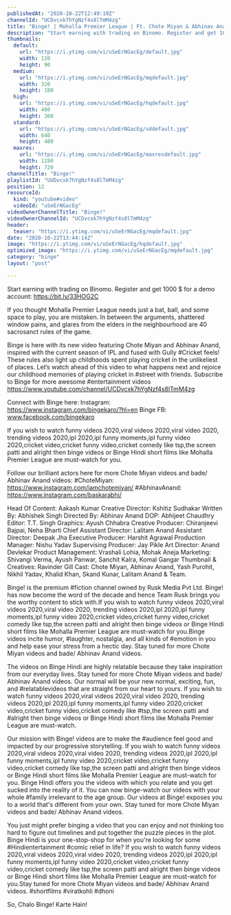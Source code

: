 ```yaml
---
publishedAt: "2020-10-22T12:49:19Z"
channelId: "UCDvcxk7hYgNzf4s8lTmM4zg"
title: "Binge! | Mohalla Premier League | Ft. Chote Miyan & Abhinav Anand (Bade) | IPL 2020 Special"
description: "Start earning with trading on Binomo. Register and get 1000 $ for a demo account: https://bit.ly/33HOG2C\n\nIf you thought Mohalla Premier League needs just a bat, ball, and some space to play, you are mistaken. In between the arguments, shattered window pains, and glares from the elders in the neighbourhood are 40 sacrosanct rules of the game.\n\nBinge is here with its new video featuring Chote Miyan and Abhinav Anand, inspired with the current season of IPL and fused with Gully #Cricket feels! These rules also light up childhoods spent playing cricket in the unlikeliest of places. Let’s watch ahead of this video to what happens next and rejoice our childhood memories of playing cricket in #street with friends. Subscribe to Binge for more awesome #entertainment videos https://www.youtube.com/channel/UCDvcxk7hYgNzf4s8lTmM4zg\n\nConnect with Binge here:\nInstagram: https://www.instagram.com/bingekaro/?hl=en\nBinge FB: www.facebook.com/bingekaro\n\nIf you wish to watch funny videos 2020,viral videos 2020,viral video 2020, trending videos 2020,ipl 2020,ipl funny moments,ipl funny video 2020,cricket video,cricket funny video,cricket comedy like tsp,the screen patti and alright then binge videos or Binge Hindi short films like Mohalla Premier League are must-watch for you.\n\nFollow our brilliant actors here for more Chote Miyan videos and bade/ Abhinav Anand videos:\n#ChoteMiyan: https://www.instagram.com/iamchotemiyan/\n#AbhinavAnand: https://www.instagram.com/baskarabhi/\n\nHead Of Content: Aakash Kumar\nCreative Director: Kshitiz Sudhakar\nWritten By: Abhishek Singh\nDirected By: Abhinav Anand\nDOP: Abhijeet Chaudhry\nEditor: T.T. Singh\nGraphics: Ayush Chhabra\nCreative Producer: Chiranjeevi Bajpai, Neha Bharti\nChief Assistant Director: Lalitam Anand\nAssistant Director: Deepak Jha\nExecutive Producer: Harshit Agrawal\nProduction Manager: Nishu Yadav\nSupervising Producer: Jay Pikle \nArt Director: Anand Devlekar\nProduct Management: Vrashali Lohia, Mohak Aneja\nMarketing: Shivangi Verma, Ayush Panwar, Sanchit Kalra, Komal Gangar\nThumbnail & Creatives: Ravinder Gill\nCast: Chote Miyan, Abhinav Anand, Yash Purohit, Nikhil Yadav, Khalid Khan, Skand Kunar, Lalitam Anand  & Team.\n\nBinge! is the premium #fiction channel owned by Rusk Media Pvt Ltd. Binge! has now become the word of the decade and hence Team Rusk brings you the worthy content to stick with.If you wish to watch funny videos 2020,viral videos 2020,viral video 2020, trending videos 2020,ipl 2020,ipl funny moments,ipl funny video 2020,cricket video,cricket funny video,cricket comedy like tsp,the screen patti and alright then binge videos or Binge Hindi short films like Mohalla Premier League are must-watch for you.Binge videos incite humor, #laughter, nostalgia, and all kinds of #emotion in you and help ease your stress from a hectic day. Stay tuned for more Chote Miyan videos and bade/ Abhinav Anand videos.\n\nThe videos on Binge Hindi are highly relatable because they take inspiration from our everyday lives. Stay tuned for more Chote Miyan videos and bade/ Abhinav Anand videos. Our normal will be your new normal, exciting, fun, and #relatablevideos that are straight from our heart to yours. If you wish to watch funny videos 2020,viral videos 2020,viral video 2020, trending videos 2020,ipl 2020,ipl funny moments,ipl funny video 2020,cricket video,cricket funny video,cricket comedy like #tsp,the screen patti and #alright then binge videos or Binge Hindi short films like Mohalla Premier League are must-watch.\n\nOur mission with Binge! videos are to make the #audience feel good and impacted by our progressive storytelling. If you wish to watch funny videos 2020,viral videos 2020,viral video 2020, trending videos 2020,ipl 2020,ipl funny moments,ipl funny video 2020,cricket video,cricket funny video,cricket comedy like tsp,the screen patti and alright then binge videos or Binge Hindi short films like Mohalla Premier League are must-watch for you. Binge Hindi offers you the videos with which you relate and you get sucked into the reality of it. You can now binge-watch our videos with your whole #family irrelevant to the age group. Our videos at Binge! exposes you to a world that's different from your own. Stay tuned for more Chote Miyan videos and bade/ Abhinav Anand videos.\n\nYou just might prefer binging a video that you can enjoy and not thinking too hard to figure out timelines and put together the puzzle pieces in the plot. Binge Hindi is your one-stop-shop for when you're looking for some #Hindientertainment #comic relief in life? If you wish to watch funny videos 2020,viral videos 2020,viral video 2020, trending videos 2020,ipl 2020,ipl funny moments,ipl funny video 2020,cricket video,cricket funny video,cricket comedy like tsp,the screen patti and alright then binge videos or Binge Hindi short films like Mohalla Premier League are must-watch for you.Stay tuned for more Chote Miyan videos and bade/ Abhinav Anand videos. #shortfilms #viratkohli #dhoni\n\nSo, Chalo Binge! Karte Hain!"
thumbnails:
  default:
    url: "https://i.ytimg.com/vi/uSeErNGacEg/default.jpg"
    width: 120
    height: 90
  medium:
    url: "https://i.ytimg.com/vi/uSeErNGacEg/mqdefault.jpg"
    width: 320
    height: 180
  high:
    url: "https://i.ytimg.com/vi/uSeErNGacEg/hqdefault.jpg"
    width: 480
    height: 360
  standard:
    url: "https://i.ytimg.com/vi/uSeErNGacEg/sddefault.jpg"
    width: 640
    height: 480
  maxres:
    url: "https://i.ytimg.com/vi/uSeErNGacEg/maxresdefault.jpg"
    width: 1280
    height: 720
channelTitle: "Binge!"
playlistId: "UUDvcxk7hYgNzf4s8lTmM4zg"
position: 12
resourceId:
  kind: "youtube#video"
  videoId: "uSeErNGacEg"
videoOwnerChannelTitle: "Binge!"
videoOwnerChannelId: "UCDvcxk7hYgNzf4s8lTmM4zg"
header:
  teaser: "https://i.ytimg.com/vi/uSeErNGacEg/mqdefault.jpg"
date: "2020-10-22T13:44:14Z"
image: "https://i.ytimg.com/vi/uSeErNGacEg/hqdefault.jpg"
optimized_image: "https://i.ytimg.com/vi/uSeErNGacEg/mqdefault.jpg"
category: "binge"
layout: "post"

---
```

Start earning with trading on Binomo. Register and get 1000 $ for a demo account: https://bit.ly/33HOG2C

If you thought Mohalla Premier League needs just a bat, ball, and some space to play, you are mistaken. In between the arguments, shattered window pains, and glares from the elders in the neighbourhood are 40 sacrosanct rules of the game.

Binge is here with its new video featuring Chote Miyan and Abhinav Anand, inspired with the current season of IPL and fused with Gully #Cricket feels! These rules also light up childhoods spent playing cricket in the unlikeliest of places. Let’s watch ahead of this video to what happens next and rejoice our childhood memories of playing cricket in #street with friends. Subscribe to Binge for more awesome #entertainment videos https://www.youtube.com/channel/UCDvcxk7hYgNzf4s8lTmM4zg

Connect with Binge here:
Instagram: https://www.instagram.com/bingekaro/?hl=en
Binge FB: www.facebook.com/bingekaro

If you wish to watch funny videos 2020,viral videos 2020,viral video 2020, trending videos 2020,ipl 2020,ipl funny moments,ipl funny video 2020,cricket video,cricket funny video,cricket comedy like tsp,the screen patti and alright then binge videos or Binge Hindi short films like Mohalla Premier League are must-watch for you.

Follow our brilliant actors here for more Chote Miyan videos and bade/ Abhinav Anand videos:
#ChoteMiyan: https://www.instagram.com/iamchotemiyan/
#AbhinavAnand: https://www.instagram.com/baskarabhi/

Head Of Content: Aakash Kumar
Creative Director: Kshitiz Sudhakar
Written By: Abhishek Singh
Directed By: Abhinav Anand
DOP: Abhijeet Chaudhry
Editor: T.T. Singh
Graphics: Ayush Chhabra
Creative Producer: Chiranjeevi Bajpai, Neha Bharti
Chief Assistant Director: Lalitam Anand
Assistant Director: Deepak Jha
Executive Producer: Harshit Agrawal
Production Manager: Nishu Yadav
Supervising Producer: Jay Pikle 
Art Director: Anand Devlekar
Product Management: Vrashali Lohia, Mohak Aneja
Marketing: Shivangi Verma, Ayush Panwar, Sanchit Kalra, Komal Gangar
Thumbnail & Creatives: Ravinder Gill
Cast: Chote Miyan, Abhinav Anand, Yash Purohit, Nikhil Yadav, Khalid Khan, Skand Kunar, Lalitam Anand  & Team.

Binge! is the premium #fiction channel owned by Rusk Media Pvt Ltd. Binge! has now become the word of the decade and hence Team Rusk brings you the worthy content to stick with.If you wish to watch funny videos 2020,viral videos 2020,viral video 2020, trending videos 2020,ipl 2020,ipl funny moments,ipl funny video 2020,cricket video,cricket funny video,cricket comedy like tsp,the screen patti and alright then binge videos or Binge Hindi short films like Mohalla Premier League are must-watch for you.Binge videos incite humor, #laughter, nostalgia, and all kinds of #emotion in you and help ease your stress from a hectic day. Stay tuned for more Chote Miyan videos and bade/ Abhinav Anand videos.

The videos on Binge Hindi are highly relatable because they take inspiration from our everyday lives. Stay tuned for more Chote Miyan videos and bade/ Abhinav Anand videos. Our normal will be your new normal, exciting, fun, and #relatablevideos that are straight from our heart to yours. If you wish to watch funny videos 2020,viral videos 2020,viral video 2020, trending videos 2020,ipl 2020,ipl funny moments,ipl funny video 2020,cricket video,cricket funny video,cricket comedy like #tsp,the screen patti and #alright then binge videos or Binge Hindi short films like Mohalla Premier League are must-watch.

Our mission with Binge! videos are to make the #audience feel good and impacted by our progressive storytelling. If you wish to watch funny videos 2020,viral videos 2020,viral video 2020, trending videos 2020,ipl 2020,ipl funny moments,ipl funny video 2020,cricket video,cricket funny video,cricket comedy like tsp,the screen patti and alright then binge videos or Binge Hindi short films like Mohalla Premier League are must-watch for you. Binge Hindi offers you the videos with which you relate and you get sucked into the reality of it. You can now binge-watch our videos with your whole #family irrelevant to the age group. Our videos at Binge! exposes you to a world that's different from your own. Stay tuned for more Chote Miyan videos and bade/ Abhinav Anand videos.

You just might prefer binging a video that you can enjoy and not thinking too hard to figure out timelines and put together the puzzle pieces in the plot. Binge Hindi is your one-stop-shop for when you're looking for some #Hindientertainment #comic relief in life? If you wish to watch funny videos 2020,viral videos 2020,viral video 2020, trending videos 2020,ipl 2020,ipl funny moments,ipl funny video 2020,cricket video,cricket funny video,cricket comedy like tsp,the screen patti and alright then binge videos or Binge Hindi short films like Mohalla Premier League are must-watch for you.Stay tuned for more Chote Miyan videos and bade/ Abhinav Anand videos. #shortfilms #viratkohli #dhoni

So, Chalo Binge! Karte Hain!